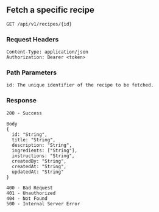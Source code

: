 ## Fetch a specific recipe

```
GET /api/v1/recipes/{id}
```

### Request Headers

```
Content-Type: application/json
Authorization: Bearer <token>
```

### Path Parameters

```
id: The unique identifier of the recipe to be fetched.
```

### Response

```
200 - Success

Body
{
  id: "String",
  title: "String",
  description: "String",
  ingredients: ["String"],
  instructions: "String",
  createdBy: "String",
  createdAt: "String",
  updatedAt: "String"
}

400 - Bad Request
401 - Unauthorized
404 - Not Found
500 - Internal Server Error
```
